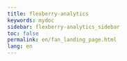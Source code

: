 ```yaml
---
title: flexberry-analytics
keywords: mydoc
sidebar: flexberry-analytics_sidebar
toc: false
permalink: en/fan_landing_page.html
lang: en
---
```

